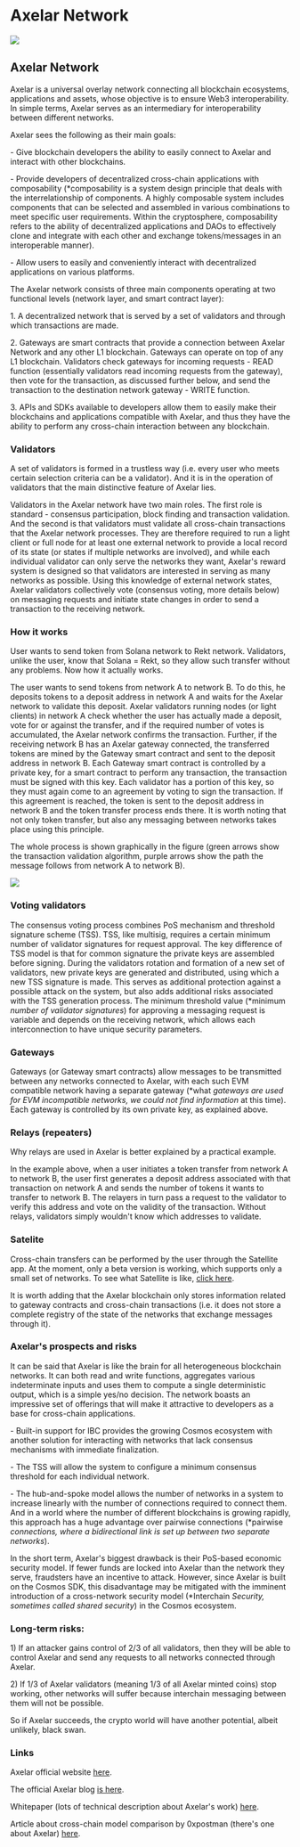 # Axelar Network

![](https://img2.teletype.in/files/d4/e8/d4e8c214-107e-4eca-9ab7-e20c464f623d.png)

## Axelar Network

Axelar is a universal overlay network connecting all blockchain ecosystems, applications and assets, whose objective is to ensure Web3 interoperability. In simple terms, Axelar serves as an intermediary for interoperability between different networks.

Axelar sees the following as their main goals:

\- Give blockchain developers the ability to easily connect to Axelar and interact with other blockchains.

\- Provide developers of decentralized cross-chain applications with composability (\*composability is a system design principle that deals with the interrelationship of components. A highly composable system includes components that can be selected and assembled in various combinations to meet specific user requirements. Within the cryptosphere, composability refers to the ability of decentralized applications and DAOs to effectively clone and integrate with each other and exchange tokens/messages in an interoperable manner).

\- Allow users to easily and conveniently interact with decentralized applications on various platforms.

The Axelar network consists of three main components operating at two functional levels (network layer, and smart contract layer):

1\. A decentralized network that is served by a set of validators and through which transactions are made.

2\. Gateways are smart contracts that provide a connection between Axelar Network and any other L1 blockchain. Gateways can operate on top of any L1 blockchain. Validators check gateways for incoming requests - READ function (essentially validators read incoming requests from the gateway), then vote for the transaction, as discussed further below, and send the transaction to the destination network gateway - WRITE function.

3\. APIs and SDKs available to developers allow them to easily make their blockchains and applications compatible with Axelar, and thus they have the ability to perform any cross-chain interaction between any blockchain.

### **Validators**

A set of validators is formed in a trustless way (i.e. every user who meets certain selection criteria can be a validator). And it is in the operation of validators that the main distinctive feature of Axelar lies.

Validators in the Axelar network have two main roles. The first role is standard - consensus participation, block finding and transaction validation. And the second is that validators must validate all cross-chain transactions that the Axelar network processes. They are therefore required to run a light client or full node for at least one external network to provide a local record of its state (or states if multiple networks are involved), and while each individual validator can only serve the networks they want, Axelar's reward system is designed so that validators are interested in serving as many networks as possible. Using this knowledge of external network states, Axelar validators collectively vote (consensus voting, more details below) on messaging requests and initiate state changes in order to send a transaction to the receiving network.

### **How it works**

User wants to send token from Solana network to Rekt network. Validators, unlike the user, know that Solana = Rekt, so they allow such transfer without any problems. Now how it actually works.

The user wants to send tokens from network A to network B. To do this, he deposits tokens to a deposit address in network A and waits for the Axelar network to validate this deposit. Axelar validators running nodes (or light clients) in network A check whether the user has actually made a deposit, vote for or against the transfer, and if the required number of votes is accumulated, the Axelar network confirms the transaction. Further, if the receiving network B has an Axelar gateway connected, the transferred tokens are mined by the Gateway smart contract and sent to the deposit address in network B. Each Gateway smart contract is controlled by a private key, for a smart contract to perform any transaction, the transaction must be signed with this key. Each validator has a portion of this key, so they must again come to an agreement by voting to sign the transaction. If this agreement is reached, the token is sent to the deposit address in network B and the token transfer process ends there. It is worth noting that not only token transfer, but also any messaging between networks takes place using this principle.

The whole process is shown graphically in the figure (green arrows show the transaction validation algorithm, purple arrows show the path the message follows from network A to network B).

![](https://telegra.ph/file/3d460206f2710c17cae7b.png)

### **Voting validators**

The consensus voting process combines PoS mechanism and threshold signature scheme (TSS). TSS, like multisig, requires a certain minimum number of validator signatures for request approval. The key difference of TSS model is that for common signature the private keys are assembled before signing. During the validators rotation and formation of a new set of validators, new private keys are generated and distributed, using which a new TSS signature is made. This serves as additional protection against a possible attack on the system, but also adds additional risks associated with the TSS generation process. The minimum threshold value (\*minimum _number of validator signatures_) for approving a messaging request is variable and depends on the receiving network, which allows each interconnection to have unique security parameters.

### **Gateways**

Gateways (or Gateway smart contracts) allow messages to be transmitted between any networks connected to Axelar, with each such EVM compatible network having a separate gateway (\*what _gateways are used for EVM incompatible networks, we could not find information_ at this time). Each gateway is controlled by its own private key, as explained above.

### **Relays (repeaters)**

Why relays are used in Axelar is better explained by a practical example.

In the example above, when a user initiates a token transfer from network A to network B, the user first generates a deposit address associated with that transaction on network A and sends the number of tokens it wants to transfer to network B. The relayers in turn pass a request to the validator to verify this address and vote on the validity of the transaction. Without relays, validators simply wouldn't know which addresses to validate.

### **Satelite**

Cross-chain transfers can be performed by the user through the Satellite app. At the moment, only a beta version is working, which supports only a small set of networks. To see what Satellite is like, [click here](https://satellite.money/).

It is worth adding that the Axelar blockchain only stores information related to gateway contracts and cross-chain transactions (i.e. it does not store a complete registry of the state of the networks that exchange messages through it).

### **Axelar's prospects and risks**

It can be said that Axelar is like the brain for all heterogeneous blockchain networks. It can both read and write functions, aggregates various indeterminate inputs and uses them to compute a single deterministic output, which is a simple yes/no decision. The network boasts an impressive set of offerings that will make it attractive to developers as a base for cross-chain applications.

\- Built-in support for IBC provides the growing Cosmos ecosystem with another solution for interacting with networks that lack consensus mechanisms with immediate finalization.

\- The TSS will allow the system to configure a minimum consensus threshold for each individual network.

\- The hub-and-spoke model allows the number of networks in a system to increase linearly with the number of connections required to connect them. And in a world where the number of different blockchains is growing rapidly, this approach has a huge advantage over pairwise connections (\*pairwise _connections, where a bidirectional link is set up between two separate networks_).

In the short term, Axelar's biggest drawback is their PoS-based economic security model. If fewer funds are locked into Axelar than the network they serve, fraudsters have an incentive to attack. However, since Axelar is built on the Cosmos SDK, this disadvantage may be mitigated with the imminent introduction of a cross-network security model (\*Interchain _Security, sometimes called shared security_) in the Cosmos ecosystem.

### **Long-term risks**:

1\) If an attacker gains control of 2/3 of all validators, then they will be able to control Axelar and send any requests to all networks connected through Axelar.

2\) If 1/3 of Axelar validators (meaning 1/3 of all Axelar minted coins) stop working, other networks will suffer because interchain messaging between them will not be possible.

So if Axelar succeeds, the crypto world will have another potential, albeit unlikely, black swan.

### **Links**

Axelar official website [here](https://axelar.network/).

The official Axelar blog [is here](https://axelar.network/blog).

Whitepaper (lots of technical description about Axelar's work) [here](https://axelar.network/wp-content/uploads/2021/07/axelar\_whitepaper.pdf).

Article about cross-chain model comparison by 0xpostman (there's one about Axelar) [here](https://0xpostman.medium.com/part-2-cross-chain-security-models-compared-c4f91107cad4).
